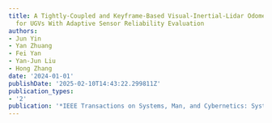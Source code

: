 ```yaml
---
title: A Tightly-Coupled and Keyframe-Based Visual-Inertial-Lidar Odometry System
  for UGVs With Adaptive Sensor Reliability Evaluation
authors:
- Jun Yin
- Yan Zhuang
- Fei Yan
- Yan-Jun Liu
- Hong Zhang
date: '2024-01-01'
publishDate: '2025-02-10T14:43:22.299811Z'
publication_types:
- '2'
publication: '*IEEE Transactions on Systems, Man, and Cybernetics: Systems*'
---
```

